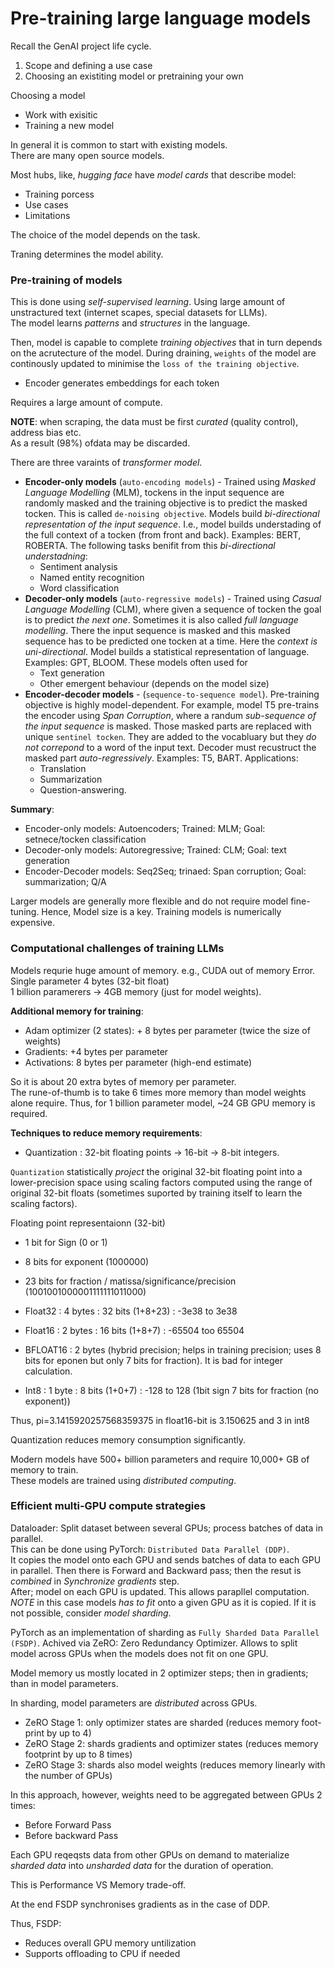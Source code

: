 # Pre-training large language models

Recall the GenAI project life cycle.  
1. Scope and defining a use case
2. Choosing an existiting model or pretraining your own

Choosing a model
- Work with exisitic 
- Training a new model 

In general it is common to start with existing models.  
There are many open source models.  

Most hubs, like, _hugging face_ have _model cards_ that describe model: 
- Training porcess
- Use cases 
- Limitations

The choice of the model depends on the task.  

Traning determines the model ability.  


### Pre-training of models

This is done using _self-supervised learning_. 
Using large amount of unstractured text (internet scapes, special datasets for LLMs).  
The model learns _patterns_ and _structures_ in the language. 

Then, model is capable to complete _training objectives_ that in turn depends on the acrutecture of the model. 
During draining, `weights` of the model are continously updated to minimise the `loss of the training objective`.  
- Encoder generates embeddings for each token

Requires a large amount of compute.  

__NOTE__: when scraping, the data must be first _curated_ (quality control), address bias etc.  
As a result (98%) ofdata may be discarded.  

There are three varaints of _transformer model_.  
- __Encoder-only models__ (`auto-encoding models`) - Trained using _Masked Language Modelling_ (MLM), tockens in the input sequence are randomly masked and the training objective is to predict the masked tocken. This is called `de-noising objective`. Models build _bi-directional representation of the input sequence_. I.e., model builds understading of the full context of a tocken (from front and back). Examples: BERT, ROBERTA.
The following tasks benifit from this _bi-directional understadning_: 
    - Sentiment analysis
    - Named entity recognition
    - Word classification
- __Decoder-only models__ (`auto-regressive models`) - Trained using _Casual Language Modelling_ (CLM), where given a sequence of tocken the goal is to predict _the next one_. Sometimes it is also called _full language modelling_. There the input sequence is masked and this masked sequence has to be predicted one tocken at a time. Here the _context is uni-directional_. Model builds a statistical representation of language. Examples: GPT, BLOOM. These models often used for 
    - Text generation
    - Other emergent behaviour (depends on the model size)
- __Encoder-decoder models__ - (`sequence-to-sequence model`). Pre-training objective is highly model-dependent. For example, model T5 pre-trains the encoder using _Span Corruption_, where a randum _sub-sequence of the input sequence_ is masked. Those masked parts are replaced with unique `sentinel tocken`. They are added to the vocabluary but they _do not correpond_ to a word of the input text. Decoder must recustruct the masked part _auto-regressively_. Examples: T5, BART. Applications:
    - Translation
    - Summarization
    - Question-answering. 

__Summary__:
- Encoder-only models: Autoencoders; Trained: MLM; Goal: setnece/tocken classification  
- Decoder-only models: Autoregressive; Trained: CLM; Goal: text generation  
- Encoder-Decoder models: Seq2Seq; trinaed: Span corruption; Goal: summarization; Q/A   

Larger models are generally more flexible and do not require model fine-tuning. Hence, Model size is a key. Training models is numerically expensive. 


### Computational challenges of training LLMs

Models requrie huge amount of memory. e.g., CUDA out of memory Error.  
Single parameter 4 bytes (32-bit float)  
1 billion paramerers -> 4GB memory (just for model weights). 

__Additional memory for training__:  
- Adam optimizer (2 states): + 8 bytes per parameter (twice the size of weights)
- Gradients: +4 bytes per parameter
- Activations: 8 bytes per parameter (high-end estimate)

So it is about 20 extra bytes of memory per parameter.  
The rune-of-thumb is to take 6 times more memory than model weights alone require. Thus, for 1 billion parameter model, ~24 GB GPU memory is required.  

__Techniques to reduce memory requirements__: 
- Quantization : 32-bit floating points -> 16-bit -> 8-bit integers. 

`Quantization` statistically _project_ the original 32-bit floating point into a lower-precision space using scaling factors computed using the range of original 32-bit floats (sometimes suported by training itself to learn the scaling factors).

Floating point representaionn (32-bit)
- 1 bit for Sign (0 or 1)
- 8 bits for exponent (1000000)
- 23 bits for fraction / matissa/significance/precision (1001001000001111111011000)

- Float32 : 4 bytes : 32 bits (1+8+23) : -3e38 to 3e38 
- Float16 : 2 bytes : 16 bits (1+8+7) : -65504 too 65504
- BFLOAT16 : 2 bytes (hybrid precision; helps in training precision; uses 8 bits for eponen but only 7 bits for fraction). It is bad for integer calculation. 
- Int8 : 1 byte : 8 bits (1+0+7) : -128 to 128 (1bit sign 7 bits for fraction (no exponent))

Thus, pi=3.1415920257568359375 in float16-bit is 3.150625 and 3 in int8


Quantization reduces memory consumption significantly. 

Modern models have 500+ billion parameters and require 10,000+ GB of memory to train.  
These models are trained using _distributed computing_. 


### Efficient multi-GPU compute strategies

Dataloader: Split dataset between several GPUs; process batches of data in parallel.  
This can be done using PyTorch: `Distributed Data Parallel (DDP)`.  
It copies the model onto each GPU and sends batches of data to each GPU in parallel. Then there 
is Forward and Backward pass; then the resut is _combined_ in _Synchronize gradients_ step.  
After; model on each GPU is updated. This allows parapllel computation.  
_NOTE_ in this case models _has to fit_ onto a given GPU as it is copied. If it is not possible, consider _model sharding_.  

PyTorch as an implementation of sharding as `Fully Sharded Data Parallel (FSDP)`. Achived via ZeRO: Zero Redundancy Optimizer. Allows to split model across GPUs when the models does not fit on one GPU.  

Model memory us mostly located in 2 optimizer steps; then in gradients; than in model parameters.  

In sharding, model parameters are _distributed_ across GPUs.
- ZeRO Stage 1: only optimizer states are sharded (reduces memory foot-print by up to 4)
- ZeRO Stage 2: shards gradients and optimizer states (reduces memory footprint by up to 8 times)
- ZeRO Stage 3: shards also model weights (reduces memory linearly with the number of GPUs)

In this approach, however, weights need to be aggregated between GPUs 2 times: 
- Before Forward Pass 
- Before backward Pass

Each GPU reqeqsts data from other GPUs on demand to materialize _sharded data_ into _unsharded data_ for the duration of operation.  

This is Performance VS Memory trade-off.  

At the end FSDP synchronises gradients as in the case of DDP.  

Thus, FSDP:
- Reduces overall GPU memory untilization
- Supports offloading to CPU if needed